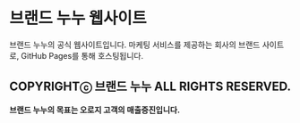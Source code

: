 # 브랜드 누누 웹사이트

브랜드 누누의 공식 웹사이트입니다. 마케팅 서비스를 제공하는 회사의 브랜드 사이트로, GitHub Pages를 통해 호스팅됩니다.

COPYRIGHTⓒ 브랜드 누누 ALL RIGHTS RESERVED.
---

**브랜드 누누의 목표는 오로지 고객의 매출증진입니다.**